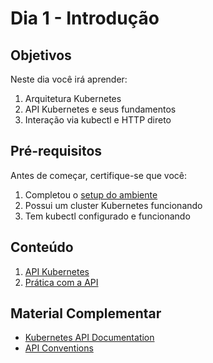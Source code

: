 # Dia 1 - Introdução

## Objetivos

Neste dia você irá aprender:

1. Arquitetura Kubernetes
2. API Kubernetes e seus fundamentos
3. Interação via kubectl e HTTP direto

## Pré-requisitos

Antes de começar, certifique-se que você:

1. Completou o [setup do ambiente](../dia0/01-introducao.md)
2. Possui um cluster Kubernetes funcionando
3. Tem kubectl configurado e funcionando

## Conteúdo

1. [API Kubernetes](02-api-kubernetes.md)
2. [Prática com a API](03-pratica.md)

## Material Complementar

- [Kubernetes API Documentation](https://kubernetes.io/docs/concepts/overview/kubernetes-api/)
- [API Conventions](https://github.com/kubernetes/community/blob/master/contributors/devel/sig-architecture/api-conventions.md)